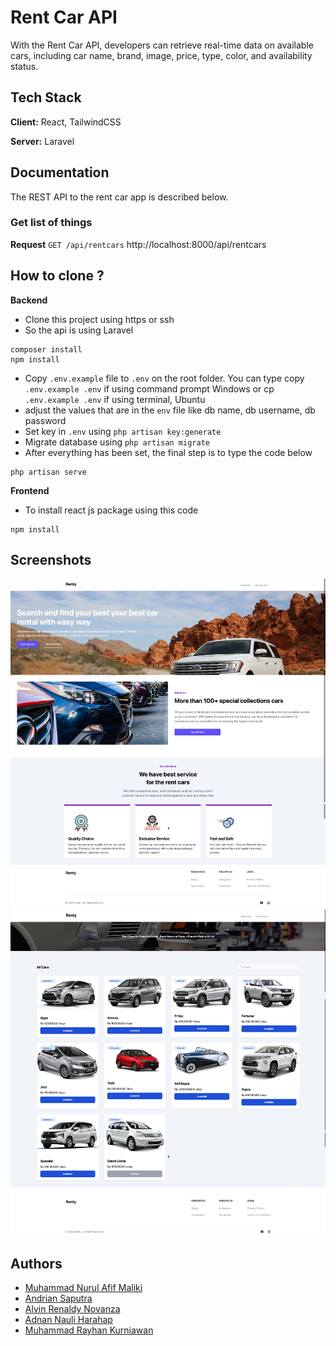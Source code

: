 # Rent Car API

With the Rent Car API, developers can retrieve real-time data on available cars, including car name, brand, image, price, type, color, and availability status.

## Tech Stack

**Client:** React, TailwindCSS

**Server:** Laravel

## Documentation

The REST API to the rent car app is described below.

### Get list of things

**Request**
`GET /api/rentcars`
http://localhost:8000/api/rentcars

## How to clone ?

**Backend**

- Clone this project using https or ssh
- So the api is using Laravel

```
composer install
npm install
```

- Copy `.env.example` file to `.env` on the root folder. You can type copy `.env.example .env` if using command prompt Windows or cp `.env.example .env` if using terminal, Ubuntu
- adjust the values that are in the `env` file like db name, db username, db password
- Set key in `.env` using `php artisan key:generate`
- Migrate database using `php artisan migrate`
- After everything has been set, the final step is to type the code below

```
php artisan serve
```

**Frontend**

- To install react js package using this code

```
npm install
```

## Screenshots

![Homepage](./screenshot/home.jpeg)
![Card Page](./screenshot/card.jpeg)

## Authors

- [Muhammad Nurul Afif Maliki](https://www.github.com/mafif21)
- [Andrian Saputra](https://www.github.com/mafif21)
- [Alvin Renaldy Novanza](https://www.github.com/mafif21)
- [Adnan Nauli Harahap](https://www.github.com/mafif21)
- [Muhammad Rayhan Kurniawan](https://www.github.com/mafif21)
